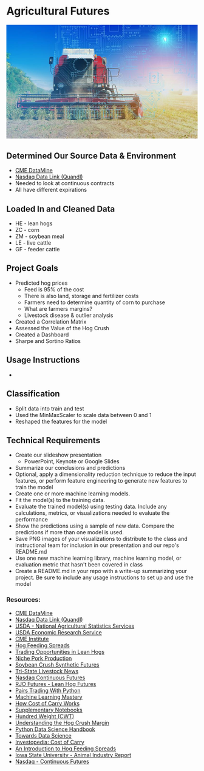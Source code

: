 # Agricultural Futures
![Image Credit:Dreamstime.com](images/agricultural_futures.jpeg)
    
## Determined Our Source Data & Environment
- [CME DataMine](https://www.cmegroup.com/market-data/datamine-historical-data.html#)
- [Nasdaq Data Link (Quandl)](https://data.nasdaq.com/)
- Needed to look at continuous contracts
- All have different expirations
    
## Loaded In and Cleaned Data
- HE - lean hogs
- ZC - corn
- ZM - soybean meal
- LE - live cattle
- GF - feeder cattle

## Project Goals
- Predicted hog prices
    - Feed is 95% of the cost
    - There is also land, storage and fertilizer costs
    - Farmers need to determine quantity of corn to purchase
    - What are farmers margins?
    - Livestock disease & outlier analysis
- Created a Correlation Matrix
- Assessed the Value of the Hog Crush
- Created a Dashboard
- Sharpe and Sortino Ratios

## Usage Instructions
- 

## Classification
- Split data into train and test
- Used the MinMaxScaler to scale data between 0 and 1
- Reshaped the features for the model

## Technical Requirements
- Create our slideshow presentation
    - PowerPoint, Keynote or Google Slides
- Summarize our conclusions and predictions
- Optional, apply a dimensionality reduction technique to reduce the input features, or perform feature engineering to generate new features to train the model
- Create one or more machine learning models.
- Fit the model(s) to the training data.
- Evaluate the trained model(s) using testing data. Include any calculations, metrics, or visualizations needed to evaluate the performance
- Show the predictions using a sample of new data. Compare the predictions if more than one model is used.
- Save PNG images of your visualizations to distribute to the class and instructional team for inclusion in our presentation and our repo's README.md
- Use one new machine learning library, machine learning model, or evaluation metric that hasn't been covered in class
- Create a README.md in your repo with a write-up summarizing your project. Be sure to include any usage instructions to set up and use the model

### Resources:
- [CME DataMine](https://www.cmegroup.com/market-data/datamine-historical-data.html#)
- [Nasdaq Data Link (Quandl)](https://data.nasdaq.com/)
- [USDA - National Agricultural Statistics Services](https://www.nass.usda.gov/)
- [USDA Economic Research Service](https://www.ers.usda.gov/publications/?page=1&topicId=0&authorId=0&seriesCode=LDPM&sort=CopyrightDate&sortDir=desc)
- [CME Institute](https://www.cmegroup.com/education.html?utm_source=pardot&utm_medium=email&utm_campaign=student_nurture&utm_content=20200930_graduated#)
- [Hog Feeding Spreads](https://www.cmegroup.com/trading/agricultural/files/AC-379_HogFeedingWhitePaper_r2.pdf)
- [Trading Opportunities in Lean Hogs](https://www.cmegroup.com/education/whitepapers/trading-opportunities-in-lean-hogs.html)
- [Niche Pork Production](https://www.ipic.iastate.edu/publications/840.feedbudgets.pdf)
- [Soybean Crush Synthetic Futures](https://www.cmegroup.com/markets/agriculture/oilseeds/soybean-crush.contractSpecs.html)
- [Tri-State Livestock News](https://www.tsln.com/news/cattle-futures-101-fundamentals-of-industry-marketing-tool-explained/#:~:text=There%20are%20two%20types%20of,the%20point%20of%20harvest%20weight)
- [Nasdaq Continuous Futures](https://data.nasdaq.com/databases/SCF/documentation)
- [RJO Futures - Lean Hog Futures](https://rjofutures.rjobrien.com/futures-markets/agriculturals/lean-hog-futures)
- [Pairs Trading With Python](https://github.com/KidQuant/Pairs-Trading-With-Python/blob/master/PairsTrading.ipynb)
- [Machine Learning Mastery](https://machinelearningmastery.com/machine-learning-in-python-step-by-step/)
- [How Cost of Carry Works](https://www.investopedia.com/terms/c/costofcarry.asp)
- [Supplementary Notebooks](https://nu.bootcampcontent.com/NU-Coding-Bootcamp/nu-chi-fin-pt-07-2021-u-c/-/tree/master/05-Student-Resources/Supplementary_Notebooks)
- [Hundred Weight (CWT)](https://www.investopedia.com/terms/h/hundredweight.asp)
- [Understanding the Hog Crush Margin](https://www.iowapork.org/wp-content/uploads/2015/06/Hog-Crush-Margin-IPPA-John-Lawrence.pdf)
- [Python Data Science Handbook](https://jakevdp.github.io/PythonDataScienceHandbook/04.01-simple-line-plots.html)
- [Towards Data Science](https://towardsdatascience.com/how-to-build-your-first-machine-learning-model-in-python-e70fd1907cdd)
- [Investopedia: Cost of Carry](https://www.investopedia.com/terms/c/costofcarry.asp)
- [An Introduction to Hog Feeding Spreads](https://www.cmegroup.com/trading/agricultural/files/AC-379_HogFeedingWhitePaper_r2.pdf)
- [Iowa State University - Animal Industry Report](https://lib.dr.iastate.edu/cgi/viewcontent.cgi?article=2334&context=ans_air)
- [Nasdaq - Continuous Futures](https://data.nasdaq.com/databases/SCF/pricing/plans)

